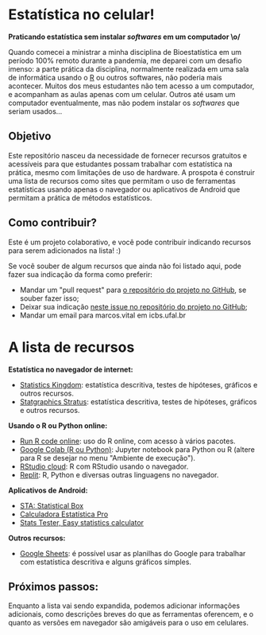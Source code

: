# Estatística no celular!
**Praticando estatística sem instalar *softwares* em um computador \o/**

Quando comecei a ministrar a minha disciplina de Bioestatística em um período 100% remoto durante a pandemia, me deparei com um desafio imenso: a parte prática da disciplina, normalmente realizada em uma sala de informática usando o [R](https://www.r-project.org/) ou outros softwares, não poderia mais acontecer. Muitos dos meus estudantes não tem acesso a um computador, e acompanham as aulas apenas com um celular. Outros até usam um computador eventualmente, mas não podem instalar os  *softwares* que seriam usados...

## Objetivo

Este repositório nasceu da necessidade de fornecer recursos gratuitos e acessíveis para que estudantes possam trabalhar com estatística na prática, mesmo com limitações de uso de hardware. A prospota é construir uma lista de recursos como sites que permitam o uso de ferramentas estatísticas usando apenas o navegador ou aplicativos de Android que permitam a prática de métodos estatísticos.

## Como contribuir?

Este é um projeto colaborativo, e você pode contribuir indicando recursos para serem adicionados na lista! :)

Se você souber de algum recursos que ainda não foi listado aqui, pode fazer sua indicação da forma como preferir:

* Mandar um "pull request" para [o repositório do projeto no GitHub](https://github.com/marcosvital/estatistica-no-celular), se souber fazer isso;
* Deixar sua indicação [neste issue no repositório do projeto no GitHub](https://github.com/marcosvital/estatistica-no-celular/issues/1);
* Mandar um email para marcos.vital em icbs.ufal.br

# A lista de recursos

**Estatística no navegador de internet:**
* [Statistics Kingdom](https://www.statskingdom.com/index.html): estatística descritiva, testes de hipóteses, gráficos e outros recursos.
* [Statgraphics Stratus](http://www.statgraphicsstratus.com/): estatística descritiva, testes de hipóteses, gráficos e outros recursos.

**Usando o R ou Python online:**
* [Run R code online](https://rdrr.io/snippets/): uso do R online, com acesso à vários pacotes.
* [Google Colab (R ou Python)](https://colab.research.google.com/): Jupyter notebook para Python ou R (altere para R se desejar no menu "Ambiente de execução").
* [RStudio cloud](https://rstudio.cloud/): R com RStudio usando o navegador.
* [Replit](https://replit.com/): R, Python e diversas outras linguagens no navegador.

**Aplicativos de Android:**

* [STA: Statistical Box](https://play.google.com/store/apps/details?id=dk.evolve.android.sta&hl=en_US&gl=US)
* [Calculadora Estatística Pro](https://play.google.com/store/apps/details?id=com.cgollner.pro)
* [Stats Tester, Easy statistics calculator](https://play.google.com/store/apps/details?id=net.umin.home.easystat)

**Outros recursos:**
* [Google Sheets](https://www.google.com/sheets/about/): é possível usar as planilhas do Google para trabalhar com estatística descritiva e alguns gráficos simples.

## Próximos passos:

Enquanto a lista vai sendo expandida, podemos adicionar informações adicionais, como descrições breves do que as ferramentas oferencem, e o quanto as versões em navegador são amigáveis para o uso em celulares.
